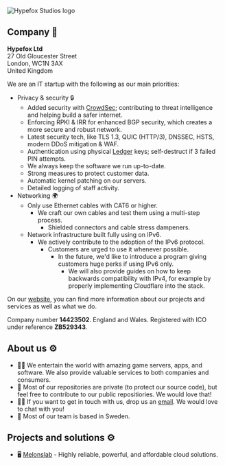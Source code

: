 ![Hypefox Studios logo](https://cdn.hypefox.net/data/hypefox/img/branding/logo/light.png)

## Company 💼
**Hypefox Ltd**  
27 Old Gloucester Street  
London, WC1N 3AX  
United Kingdom

We are an IT startup with the following as our main priorities:
- Privacy & security 🔒
  - Added security with [CrowdSec](https://www.crowdsec.net/); contributing to threat intelligence and helping build a safer internet.
  - Enforcing RPKI & IRR for enhanced BGP security, which creates a more secure and robust network.
  - Latest security tech, like TLS 1.3, QUIC (HTTP/3), DNSSEC, HSTS, modern DDoS mitigation & WAF.
  - Authentication using physical [Ledger](https://www.ledger.com/) keys; self-destruct if 3 failed PIN attempts.
  - We always keep the software we run up-to-date.
  - Strong measures to protect customer data.
  - Automatic kernel patching on our servers.
  - Detailed logging of staff activity.
- Networking 🌍
  - Only use Ethernet cables with CAT6 or higher.
    - We craft our own cables and test them using a multi-step process.
      - Shielded connectors and cable stress dampeners.
  - Network infrastructure built fully using on IPv6.
    - We actively contribute to the adoption of the IPv6 protocol.
      - Customers are urged to use it whenever possible.
        - In the future, we'd like to introduce a program giving customers huge perks if using IPv6 only.
          - We will also provide guides on how to keep backwards compatibility with IPv4, for example by properly implementing Cloudflare into the stack.

On our [website](https://hypefox.net "Home | Hypefox Studios"), you can find more information about our projects and services as well as what we do.  

Company number **14423502**. England and Wales. Registered with ICO under reference **ZB529343**.
## About us ⚙️
- 🙋‍♀️ We entertain the world with amazing game servers, apps, and software. We also provide valuable services to both companies and consumers.
- 🌈 Most of our repositories are private (to protect our source code), but feel free to contribute to our public repositiories. We would love that!
- 👩‍💻 If you want to get in touch with us, drop us an [email](mailto:contact@hypefox.net). We would love to chat with you!
- 🍿 Most of our team is based in Sweden.
## Projects and solutions ⚙️
- 🖥️ [Melonslab](https://melonslab.cloud "Home | Melonslab") - Highly reliable, powerful, and affordable cloud solutions.
